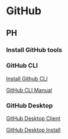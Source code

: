 # GitHub

## PH

### Install GitHub tools

### GitHub CLI

[Install Github CLI](https://github.com/cli/cli#installation)

[GitHub CLI Manual](https://cli.github.com/manual)

### GitHub Desktop

[GitHub Desktop Client](https://docs.github.com/en/desktop)

[GitHub Desktop Install](https://docs.github.com/en/desktop/installing-and-authenticating-to-github-desktop/installing-github-desktop)
